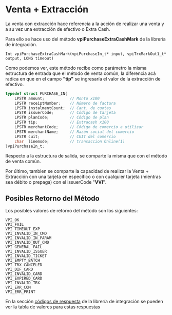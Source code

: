 # Venta + Extracción 

La venta con extracción hace referencia a la acción de realizar una venta y a su vez una extracción de efectivo o Extra Cash.

Para ello se hace uso del método **vpiPurchaseExtraCashMark** de la librería de integración.

`Int vpiPurchaseExtraCashMark(vpiPurchaseIn_t* input, vpiTrxMarkOut1_t* output, LONG timeout)`  

Como podemos ver, este método recibe como parámetro la misma estructura de entrada que el método de venta común, la diferencia acá radica en que en el campo **"tip"** se ingresaría el valor de la extracción de efectivo.

````c
typedef struct PURCHASE_IN{
	LPSTR amount;           // Monto x100  
	LPSTR receiptNumber;    // Número de factura  
	LPSTR instalmentCount;  // Cant. de cuotas  
	LPSTR issuerCode;       // Código de tarjeta  
	LPSTR planCode;         // Código de plan  
	LPSTR tip;              // Extracash x100
	LPSTR merchantCode;     // Código de comercio a utilizar
	LPSTR merchantName;     // Razón social del comercio
	LPSTR cuit;             // CUIT del comercio
	char  linemode;         // transaccion Online(1)
}vpiPurchaseIn_t;
````

Respecto a la estructura de salida, se comparte la misma que con el método de venta común.

Por último, tambien se comparte la capacidad de realizar la Venta + Extracción con una tarjeta en específico o con cualquier tarjeta (mientras sea débito o prepaga) con el issuerCode "**VVI**".

## Posibles Retorno del Método
Los posibles valores de retorno del método son los siguientes:
````
VPI_OK
VPI_FAIL
VPI_TIMEOUT_EXP
VPI_INVALID_IN_CMD
VPI_INVALID_IN_PARAM
VPI_INVALID_OUT_CMD
VPI_GENERAL_FAIL
VPI_INVALID_ISSUER
VPI_INVALID_TICKET
VPI_EMPTY_BATCH
VPI_TRX_CANCELED
VPI_DIF_CARD
VPI_INVALID_CARD
VPI_EXPIRED_CARD
VPI_INVALID_TRX 
VPI_ERR_COM
VPI_ERR_PRINT
````
En la sección [códigos de respuesta](../Libreria/codigosRespuesta.md) de la librería de integración se pueden ver la tabla de valores para estas respuestas